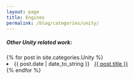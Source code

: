 ```yaml
---
layout: page
title: Engines
permalink: /blog/categories/unity/
---
```


<h5> Other Unity related work: </h5>

<div class="card">
	{% for post in site.categories.Unity %}
		<li class="category-posts"><span>{{ post.date | date_to_string }}</span> &nbsp; <a href="{{ post.url }}">{{ post.title }}</a></li>
	{% endfor %}
</div>

